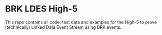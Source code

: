 # BRK LDES High-5

This repo contains all code, test data and examples for the High-5 to prove (technically) Linked Data Event Stream using BRK events.
